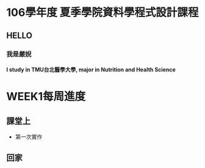 # 106學年度 夏季學院資料學程式設計課程
## HELLO
### 我是嚴婗 
#### I study in TMU台北醫學大學, major in Nutrition and Health Science 

# WEEK1每周進度
## 課堂上
* 第一次實作
## 回家
